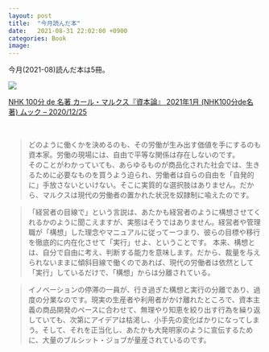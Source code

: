 ```yaml
---
layout: post
title:  "今月読んだ本"
date:   2021-08-31 22:02:00 +0900
categories: Book
image: 
---
```

今月(2021-08)読んだ本は5冊。<br>


<p><a href="https://www.amazon.co.jp/dp/4142231219?&linkCode=li2&tag=peipeipe-22&linkId=d7aa2fc129ee81cd8e3ee72a2d27f4ed&language=ja_JP&ref_=as_li_ss_il" target="_blank" rel="nofollow"><img border="0" src="//ws-fe.amazon-adsystem.com/widgets/q?_encoding=UTF8&ASIN=4142231219&Format= _SL250_&ID=AsinImage&MarketPlace=JP&ServiceVersion=20070822&WS=1&tag=peipeipe-22&language=ja_JP" ></a><img src="https://ir-jp.amazon-adsystem.com/e/ir?t=peipeipe-22&language=ja_JP&l=li2&o=9&a=4142231219" width="1" height="1" border="0" alt="" style="border:none !important; margin:0px !important;" /></p> <p><a href="https://www.amazon.co.jp/dp/4142231219?&linkCode=li2&tag=peipeipe-22&linkId=d7aa2fc129ee81cd8e3ee72a2d27f4ed&language=ja_JP&ref_=as_li_ss_il" target="_blank" rel="nofollow">NHK 100分 de 名著 カール・マルクス『資本論』 2021年1月 (NHK100分de名著) ムック – 2020/12/25</a></p>
<br/>
<blockquote>
どのように働くかを決めるのも、その労働が生み出す価値を手にするのも資本家。労働の現場には、自由で平等な関係は存在しないのです。<br/>
そのことがわかっていても、あらゆるものが商品化された社会では、生きるために必要なものを買うよう迫られ、労働者は自らの自由を「自発的に」手放さないといけない。そこに実質的な選択肢はありません。だから、マルクスは現代の労働者の置かれた状況を奴隷制に喩えたのです。
</blockquote>
<blockquote>
「経営者の目線で」という言説は、あたかも経営者のように構想させてくれるかのように聞こえますが、実態はそうではありません。経営者や管理職が「構想」した理念やマニュアルに従ってーつまり、彼らの目標や移行を徹底的に内在化させて「実行」せよ、ということです。
本来、構想とは、自分で自由に考え、判断する能力を意味します。だから、裁量を与えられないままに傾斜目線で働くのであれば、現代の労働者は依然として「実行」しているだけで、「構想」からは分離されている。
</blockquote>
<blockquote>
イノベーションの停滞の一員が、行き過ぎた構想と実行の分離であり、過度の分業なのです。現実の生産者や利用者がかけ離れたところで、資本主義の商品開発のペースに合わせて、無理やり知恵を絞り出す行為を繰り返していても、次第にアイデアは枯渇し、小手先の変化ばかりになってしまう。そして、それを正当化し、あたかも大発明家のように宣伝するために、大量のブルシット・ジョブが量産されているのです。
</blockquote>
